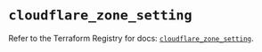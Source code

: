 # `cloudflare_zone_setting`

Refer to the Terraform Registry for docs: [`cloudflare_zone_setting`](https://registry.terraform.io/providers/cloudflare/cloudflare/5.7.0/docs/resources/zone_setting).

